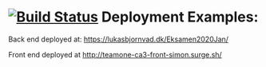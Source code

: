 [![Build Status](https://travis-ci.com/Lukas-bjornvad/Lukas14-01-2020.svg?branch=master)](https://travis-ci.com/Lukas-bjornvad/Lukas14-01-2020)
Deployment Examples:
=====================
Back end deployed at: https://lukasbjornvad.dk/Eksamen2020Jan/

Front end deployed at http://teamone-ca3-front-simon.surge.sh/
